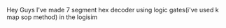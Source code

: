 Hey Guys I've made 7 segment hex decoder using logic gates(i've used k map sop method) in the logisim
